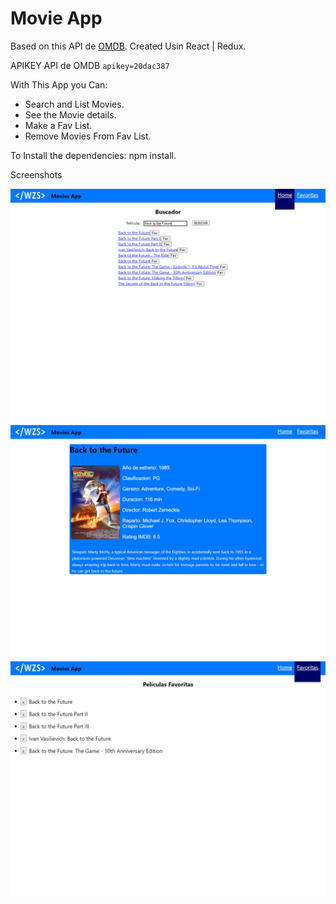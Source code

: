 # Movie App

Based on this API de [OMDB](http://www.omdbapi.com/). Created Usin React | Redux.

 APIKEY  API de OMDB  `apikey=20dac387`

With This App you Can:

* Search and List Movies.
* See the Movie details.
* Make a Fav List.
* Remove Movies From Fav List.

To Install the dependencies: npm install.

Screenshots

<img src="/screenshots/movies1.png"/>
<img src="/screenshots/movies2.png"/>
<img src="/screenshots/movies3.png"/>




